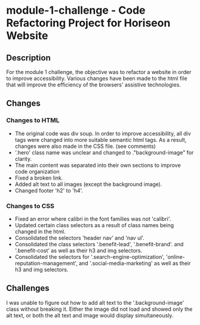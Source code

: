 # module-1-challenge - Code Refactoring Project for Horiseon Website

## Description

For the module 1 challenge, the objective was to refactor a website in order to 
improve accessibility. Various changes have been made to the html file that will
improve the efficiency of the browsers' assistive technologies.

## Changes

### Changes to HTML

-   The original code was div soup. In order to improve accessibility, all div tags
    were changed into more suitable semantic html tags. As a result, changes were
    also made in the CSS file. (see comments)
-   '.hero' class name was unclear and changed to ."background-image" for clarity.
-   The main content was separated into their own sections to improve code organization
-   Fixed a broken link.
-   Added alt text to all images (except the background image).
-   Changed footer 'h2' to 'h4'.

### Changes to CSS

-   Fixed an error where calibri in the font families was not 'calibri'.
-   Updated certain class selectors as a result of class names being changed in the html.
-   Consolidated the selectors 'header nav' and 'nav ul'.
-   Consolidated the class selectors '.benefit-lead', '.benefit-brand'. and '.benefit-cost'
    as well as their h3 and img selectors.
-   Consolidated the selectors for '.search-engine-optimization', 'online-reputation-management',
    and '.social-media-marketing' as well as their h3 and img selectors.

## Challenges

I was unable to figure out how to add alt text to the '.background-image' class without breaking it.
Either the image did not load and showed only the alt text, or both the alt text and image would display
simultaneously.
